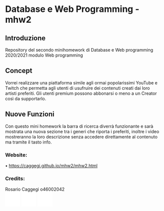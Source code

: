# Database e Web Programming - mhw2
## Introduzione
Repository del secondo minihomework di Database e Web programming 2020/2021 modulo Web programming
## Concept
Vorrei realizzare una piattaforma simile agli ormai popolarissimi YouTube e Twitch che permetta agli utenti di usufruire dei contenuti creati dai loro artisti preferiti. 
Gli utenti premium possono abbonarsi o meno a un Creator così da supportarlo.

## Nuove Funzioni
Con questo mini homework la barra di ricerca diverrà funzionante e sarà mostrata una nuova sezione tra i generi che riporta i preferiti, inoltre i video mostreranno la loro descrizione senza accedere direttamente al contenuto ma tramite il tasto info.

### Website:
• https://caggegi.github.io/mhw2/mhw2.html

### Credits:
Rosario Caggegi o46002042     
[![GitHub - mhw2](https://github.com/Caggegi/mhw1/blob/master/img/Light/github.svg)](https://github.com/Caggegi/mhw2)
[![Instagram](https://github.com/Caggegi/mhw1/blob/master/img/Light/instagram.svg)](https://www.instagram.com/rosario.caggegi/)
[![Facebook](https://github.com/Caggegi/mhw1/blob/master/img/Light/facebook.svg)](https://www.facebook.com/rosario.caggegi.142/)
